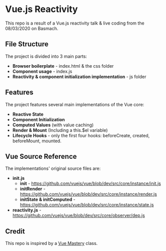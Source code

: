 # Vue.js Reactivity
This repo is a result of a Vue.js reactivity talk & live coding from the 08/03/2020 on Basmach.

## File Structure
The project is divided into 3 main parts:
* **Browser boilerplate** - index.html & the css folder
* **Component usage** - index.js
* **Reactivity & component initialization implementation** - js folder

## Features
The project features several main implementations of the Vue core:
* **Reactive State**
* **Component Initialization**
* **Computed Values** (with value caching)
* **Render & Mount** (Including a this.$el variable)
* **Lifecycle Hooks** - only the first four hooks: beforeCreate, created, beforeMount, mounted.

## Vue Source Reference
The implementations' original source files are:
* **init.js**
    * **init** - https://github.com/vuejs/vue/blob/dev/src/core/instance/init.js
    * **initRender** - https://github.com/vuejs/vue/blob/dev/src/core/instance/render.js
    * **initState & initComputed** - https://github.com/vuejs/vue/blob/dev/src/core/instance/state.js
* **reactivity.js** - https://github.com/vuejs/vue/blob/dev/src/core/observer/dep.js

## Credit
This repo is inspired by a [Vue Mastery](https://www.vuemastery.com/) class.